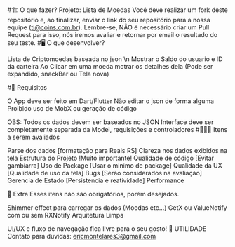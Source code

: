 
#🏗 O que fazer?
Projeto: Lista de Moedas
Você deve realizar um fork deste repositório e, ao finalizar, enviar o link do seu repositório para a nossa equipe (ti@coins.com.br). Lembre-se, NÃO é necessário criar um Pull Request para isso, nós iremos avaliar e retornar por email o resultado do seu teste.
#🖥 O que desenvolver?

Lista de Criptomoedas baseada no json \n
Mostrar o Saldo do usuario e ID da carteira
Ao Clicar em uma moeda motrar os detalhes dela (Pode ser expandido, snackBar ou Tela nova)

#🚨 Requisitos

O App deve ser feito em Dart/Flutter
Não editar o json de forma alguma
Proibido uso de MobX ou geração de código

OBS: Todos os dados devem ser baseados no JSON
Interface deve ser completamente separada da Model, requisições e controladores
#🕵🏻‍♂️ Itens a serem avaliados

Parse dos dados [formatação para Reais R$]
Clareza nos dados exibidos na tela
Estrutura do Projeto !Muito importante!
Qualidade de código [Evitar gambiarra]
Uso de Package [Usar o minimo de package]
Qualidade da UX [Qualidade de uso da tela]
Bugs [Serão considerados na avaliação]
Gerencia de Estado [Persistencia e reatividade]
Performance

🎁 Extra
Esses itens não são obrigatórios, porém desejados.

Shimmer effect para carregar os dados (Moedas etc...)
GetX ou ValueNotify com ou sem RXNotify
Arquitetura Limpa

UI/UX e fluxo de navegação fica livre para o seu gosto!
🔗 UTILIDADE
Contato para duvidas: ericmontelares3@gmail.com
